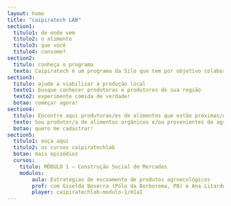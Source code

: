 ```yaml
---
layout: home
title: "caipiratech LAB"
section1:
  titulo1: de onde vem
  titulo2: o alimento
  titulo3: que você
  titulo4: consome?
section2:
  titulo: conheça o programa
  texto: Caipiratech é um programa da Silo que tem por objetivo colaborar com o fortalecimento dos sistemas alimentares garantindo assim a perenidade da produção a da distribuição de alimentos saudáveis, justos e sustentáveis.
section3:
  titulo: ajude a viabilizar a produção local
  texto1: busque conhecer produtoras e produtores de sua região
  texto2: experimente comida de verdade!
  botao: começar agora!
section4:
  titulo: Encontre aqui produtoras/es de alimentos que estão próximas/os a você!
  texto: Sou produtor/a de alimentos orgânicos e/ou provenientes de agricultura familiar da região da Serra da Mantiqueira, Serra da Bocaina, ou Serra do Mar!
  botao: quero me cadastrar!
section5:
  titulo1: ouça aqui
  titulo2: os cursos caipiratechlab
  botao: mais episódios
  cursos:
    titulo: MÓDULO 1 – Construção Social de Mercados
    modulos:
        aula: Estratégias de escoamento de produtos agroecológicos
        prof: com Giselda Beserra (Pólo da Borborema, PB) e Ana Litardo (Assoc. Agroecológica de Teresópolis, RJ)
        player: caipiratechlab-modulo-1/m1a1
---
```



